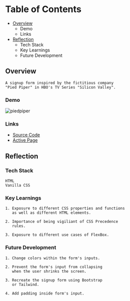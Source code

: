 # Table of Contents
- [Overview](https://github.com/daveparkster/signupForm/edit/main/README.md#overview)
  - Demo
  - Links 
- [Reflection](https://github.com/daveparkster/signupForm/edit/main/README.md#reflection)
  - Tech Stack
  - Key Learnings
  - Future Development

 ## Overview
```
A signup form inspired by the fictitious company 
"Pied Piper" in HBO's TV Series "Silicon Valley".
``` 
 ### Demo
![piedpiper](https://user-images.githubusercontent.com/40774386/181393433-6aef06dc-a21b-49ed-8132-a1946b5a13a8.gif)

 ### Links
 
 - [Source Code](https://github.com/daveparkster/signupForm)
 - [Active Page](https://daveparkster.github.io/signup-form/)

 
 ## Reflection
 ### Tech Stack
 ```
 HTML
 Vanilla CSS 
 ```
 ### Key Learnings
 ```
 1. Exposure to different CSS properties and functions
    as well as different HTML elements. 
    
 2. Importance of being vigiliant of CSS Precedence 
    rules.
 
 3. Exposure to different use cases of FlexBox.
 ```
 ### Future Development
 ```
 1. Change colors within the form's inputs.
 
 2. Prevent the form's input from collapsing 
    when the user shrinks the screen.
    
 3. Recreate the signup form using Bootstrap 
    or Tailwind.
    
 4. Add padding inside form's input.
 ```





